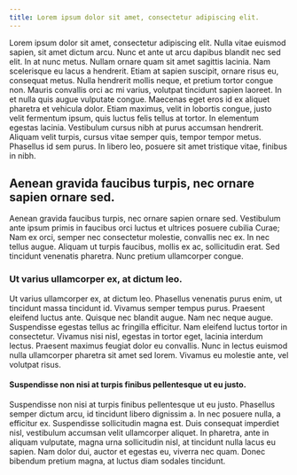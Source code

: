```yaml
---
title: Lorem ipsum dolor sit amet, consectetur adipiscing elit.
---
```


Lorem ipsum dolor sit amet, consectetur adipiscing elit. Nulla vitae euismod sapien, sit amet dictum arcu. Nunc et ante ut arcu dapibus blandit nec sed elit. In at nunc metus. Nullam ornare quam sit amet sagittis lacinia. Nam scelerisque eu lacus a hendrerit. Etiam at sapien suscipit, ornare risus eu, consequat metus. Nulla hendrerit mollis neque, et pretium tortor congue non. Mauris convallis orci ac mi varius, volutpat tincidunt sapien laoreet. In et nulla quis augue vulputate congue. Maecenas eget eros id ex aliquet pharetra et vehicula dolor. Etiam maximus, velit in lobortis congue, justo velit fermentum ipsum, quis luctus felis tellus at tortor. In elementum egestas lacinia. Vestibulum cursus nibh at purus accumsan hendrerit. Aliquam velit turpis, cursus vitae semper quis, tempor tempor metus. Phasellus id sem purus. In libero leo, posuere sit amet tristique vitae, finibus in nibh.

## Aenean gravida faucibus turpis, nec ornare sapien ornare sed.

Aenean gravida faucibus turpis, nec ornare sapien ornare sed. Vestibulum ante ipsum primis in faucibus orci luctus et ultrices posuere cubilia Curae; Nam ex orci, semper nec consectetur molestie, convallis nec ex. In nec tellus augue. Aliquam ut turpis faucibus, mollis ex ac, sollicitudin erat. Sed tincidunt venenatis pharetra. Nunc pretium ullamcorper congue.

### Ut varius ullamcorper ex, at dictum leo.

Ut varius ullamcorper ex, at dictum leo. Phasellus venenatis purus enim, ut tincidunt massa tincidunt id. Vivamus semper tempus purus. Praesent eleifend luctus ante. Quisque nec blandit augue. Nam nec neque augue. Suspendisse egestas tellus ac fringilla efficitur. Nam eleifend luctus tortor in consectetur. Vivamus nisi nisl, egestas in tortor eget, lacinia interdum lectus. Praesent maximus feugiat dolor eu convallis. Nunc in lectus euismod nulla ullamcorper pharetra sit amet sed lorem. Vivamus eu molestie ante, vel volutpat risus.

#### Suspendisse non nisi at turpis finibus pellentesque ut eu justo.

Suspendisse non nisi at turpis finibus pellentesque ut eu justo. Phasellus semper dictum arcu, id tincidunt libero dignissim a. In nec posuere nulla, a efficitur ex. Suspendisse sollicitudin magna est. Duis consequat imperdiet nisl, vestibulum accumsan velit ullamcorper aliquet. In pharetra, ante in aliquam vulputate, magna urna sollicitudin nisl, at tincidunt nulla lacus eu sapien. Nam dolor dui, auctor et egestas eu, viverra nec quam. Donec bibendum pretium magna, at luctus diam sodales tincidunt.